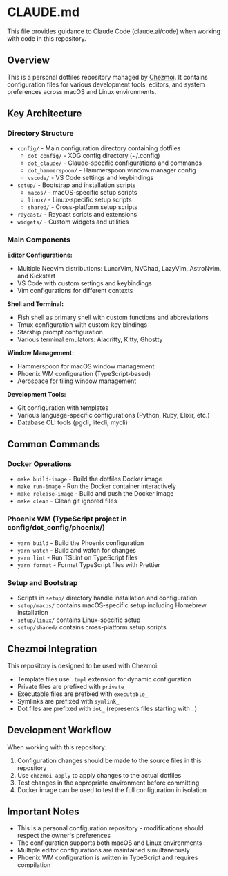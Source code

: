 # CLAUDE.md

This file provides guidance to Claude Code (claude.ai/code) when working with code in this repository.

## Overview

This is a personal dotfiles repository managed by [Chezmoi](https://www.chezmoi.io). It contains configuration files for various development tools, editors, and system preferences across macOS and Linux environments.

## Key Architecture

### Directory Structure
- `config/` - Main configuration directory containing dotfiles
  - `dot_config/` - XDG config directory (~/.config)
  - `dot_claude/` - Claude-specific configurations and commands
  - `dot_hammerspoon/` - Hammerspoon window manager config
  - `vscode/` - VS Code settings and keybindings
- `setup/` - Bootstrap and installation scripts
  - `macos/` - macOS-specific setup scripts
  - `linux/` - Linux-specific setup scripts
  - `shared/` - Cross-platform setup scripts
- `raycast/` - Raycast scripts and extensions
- `widgets/` - Custom widgets and utilities

### Main Components

**Editor Configurations:**
- Multiple Neovim distributions: LunarVim, NVChad, LazyVim, AstroNvim, and Kickstart
- VS Code with custom settings and keybindings
- Vim configurations for different contexts

**Shell and Terminal:**
- Fish shell as primary shell with custom functions and abbreviations
- Tmux configuration with custom key bindings
- Starship prompt configuration
- Various terminal emulators: Alacritty, Kitty, Ghostty

**Window Management:**
- Hammerspoon for macOS window management
- Phoenix WM configuration (TypeScript-based)
- Aerospace for tiling window management

**Development Tools:**
- Git configuration with templates
- Various language-specific configurations (Python, Ruby, Elixir, etc.)
- Database CLI tools (pgcli, litecli, mycli)

## Common Commands

### Docker Operations
- `make build-image` - Build the dotfiles Docker image
- `make run-image` - Run the Docker container interactively
- `make release-image` - Build and push the Docker image
- `make clean` - Clean git ignored files

### Phoenix WM (TypeScript project in config/dot_config/phoenix/)
- `yarn build` - Build the Phoenix configuration
- `yarn watch` - Build and watch for changes
- `yarn lint` - Run TSLint on TypeScript files
- `yarn format` - Format TypeScript files with Prettier

### Setup and Bootstrap
- Scripts in `setup/` directory handle installation and configuration
- `setup/macos/` contains macOS-specific setup including Homebrew installation
- `setup/linux/` contains Linux-specific setup
- `setup/shared/` contains cross-platform setup scripts

## Chezmoi Integration

This repository is designed to be used with Chezmoi:
- Template files use `.tmpl` extension for dynamic configuration
- Private files are prefixed with `private_`
- Executable files are prefixed with `executable_`
- Symlinks are prefixed with `symlink_`
- Dot files are prefixed with `dot_` (represents files starting with `.`)

## Development Workflow

When working with this repository:
1. Configuration changes should be made to the source files in this repository
2. Use `chezmoi apply` to apply changes to the actual dotfiles
3. Test changes in the appropriate environment before committing
4. Docker image can be used to test the full configuration in isolation

## Important Notes

- This is a personal configuration repository - modifications should respect the owner's preferences
- The configuration supports both macOS and Linux environments
- Multiple editor configurations are maintained simultaneously
- Phoenix WM configuration is written in TypeScript and requires compilation